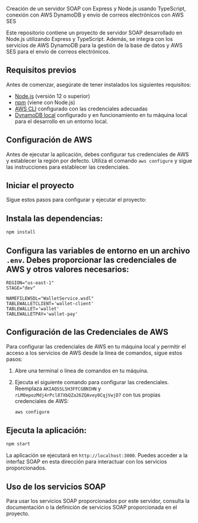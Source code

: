 Creación de un servidor SOAP con Express y Node.js usando TypeScript, conexión con AWS DynamoDB y envío de correos electrónicos con AWS SES

Este repositorio contiene un proyecto de servidor SOAP desarrollado en Node.js utilizando Express y TypeScript. Además, se integra con los servicios de AWS DynamoDB para la gestión de la base de datos y AWS SES para el envío de correos electrónicos.

## Requisitos previos

Antes de comenzar, asegúrate de tener instalados los siguientes requisitos:

- [Node.js](https://nodejs.org/) (versión 12 o superior)
- [npm](https://www.npmjs.com/) (viene con Node.js)
- [AWS CLI](https://aws.amazon.com/cli/) configurado con las credenciales adecuadas
- [DynamoDB local](https://docs.aws.amazon.com/es_es/amazondynamodb/latest/developerguide/DynamoDBLocal.DownloadingAndRunning.html) configurado y en funcionamiento en tu máquina local para el desarrollo en un entorno local.

## Configuración de AWS

Antes de ejecutar la aplicación, debes configurar tus credenciales de AWS y establecer la región por defecto. Utiliza el comando `aws configure` y sigue las instrucciones para establecer las credenciales.

## Iniciar el proyecto

Sigue estos pasos para configurar y ejecutar el proyecto:

##  Instala las dependencias:

```bash
npm install
```

##  Configura las variables de entorno en un archivo `.env`. Debes proporcionar las credenciales de AWS y otros valores necesarios:

```env
REGION="us-east-1"
STAGE="dev"

NAMEFILEWSDL="WalletService.wsdl"
TABLEWALLETCLIENT='wallet-client'
TABLEWALLET='wallet'
TABLEWALLETPAY='wallet-pay'	
```

## Configuración de las Credenciales de AWS

Para configurar las credenciales de AWS en tu máquina local y permitir el acceso a los servicios de AWS desde la línea de comandos, sigue estos pasos:

1. Abre una terminal o línea de comandos en tu máquina.

2. Ejecuta el siguiente comando para configurar las credenciales. Reemplaza `AKIAQSSLSH3FFCGBNIHN` y `rLM0epozMdj4rPcl87XbQZa26ZQAvey0CqjVwjD7` con tus propias credenciales de AWS:

   ```bash
   aws configure

## Ejecuta la aplicación:

```bash
npm start
```

La aplicación se ejecutará en `http://localhost:3000`. Puedes acceder a la interfaz SOAP en esta dirección para interactuar con los servicios proporcionados.

## Uso de los servicios SOAP

Para usar los servicios SOAP proporcionados por este servidor, consulta la documentación o la definición de servicios SOAP proporcionada en el proyecto.
